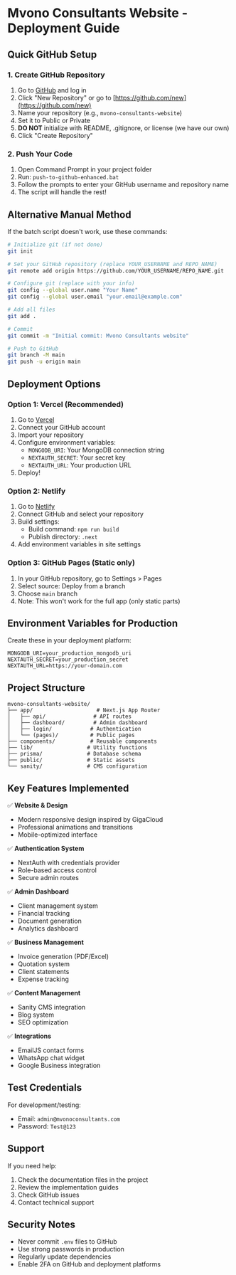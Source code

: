# Mvono Consultants Website - Deployment Guide

## Quick GitHub Setup

### 1. Create GitHub Repository
1. Go to [GitHub](https://github.com) and log in
2. Click "New Repository" or go to [https://github.com/new](https://github.com/new)
3. Name your repository (e.g., `mvono-consultants-website`)
4. Set it to Public or Private
5. **DO NOT** initialize with README, .gitignore, or license (we have our own)
6. Click "Create Repository"

### 2. Push Your Code
1. Open Command Prompt in your project folder
2. Run: `push-to-github-enhanced.bat`
3. Follow the prompts to enter your GitHub username and repository name
4. The script will handle the rest!

## Alternative Manual Method

If the batch script doesn't work, use these commands:

```bash
# Initialize git (if not done)
git init

# Set your GitHub repository (replace YOUR_USERNAME and REPO_NAME)
git remote add origin https://github.com/YOUR_USERNAME/REPO_NAME.git

# Configure git (replace with your info)
git config --global user.name "Your Name"
git config --global user.email "your.email@example.com"

# Add all files
git add .

# Commit
git commit -m "Initial commit: Mvono Consultants website"

# Push to GitHub
git branch -M main
git push -u origin main
```

## Deployment Options

### Option 1: Vercel (Recommended)
1. Go to [Vercel](https://vercel.com)
2. Connect your GitHub account
3. Import your repository
4. Configure environment variables:
   - `MONGODB_URI`: Your MongoDB connection string
   - `NEXTAUTH_SECRET`: Your secret key
   - `NEXTAUTH_URL`: Your production URL
5. Deploy!

### Option 2: Netlify
1. Go to [Netlify](https://netlify.com)
2. Connect GitHub and select your repository
3. Build settings:
   - Build command: `npm run build`
   - Publish directory: `.next`
4. Add environment variables in site settings

### Option 3: GitHub Pages (Static only)
1. In your GitHub repository, go to Settings > Pages
2. Select source: Deploy from a branch
3. Choose `main` branch
4. Note: This won't work for the full app (only static parts)

## Environment Variables for Production

Create these in your deployment platform:

```
MONGODB_URI=your_production_mongodb_uri
NEXTAUTH_SECRET=your_production_secret
NEXTAUTH_URL=https://your-domain.com
```

## Project Structure

```
mvono-consultants-website/
├── app/                    # Next.js App Router
│   ├── api/               # API routes
│   ├── dashboard/         # Admin dashboard
│   ├── login/            # Authentication
│   └── (pages)/          # Public pages
├── components/           # Reusable components
├── lib/                 # Utility functions
├── prisma/              # Database schema
├── public/              # Static assets
└── sanity/              # CMS configuration
```

## Key Features Implemented

✅ **Website & Design**
- Modern responsive design inspired by GigaCloud
- Professional animations and transitions
- Mobile-optimized interface

✅ **Authentication System**
- NextAuth with credentials provider
- Role-based access control
- Secure admin routes

✅ **Admin Dashboard**
- Client management system
- Financial tracking
- Document generation
- Analytics dashboard

✅ **Business Management**
- Invoice generation (PDF/Excel)
- Quotation system
- Client statements
- Expense tracking

✅ **Content Management**
- Sanity CMS integration
- Blog system
- SEO optimization

✅ **Integrations**
- EmailJS contact forms
- WhatsApp chat widget
- Google Business integration

## Test Credentials

For development/testing:
- Email: `admin@mvonoconsultants.com`
- Password: `Test@123`

## Support

If you need help:
1. Check the documentation files in the project
2. Review the implementation guides
3. Check GitHub issues
4. Contact technical support

## Security Notes

- Never commit `.env` files to GitHub
- Use strong passwords in production
- Regularly update dependencies
- Enable 2FA on GitHub and deployment platforms
